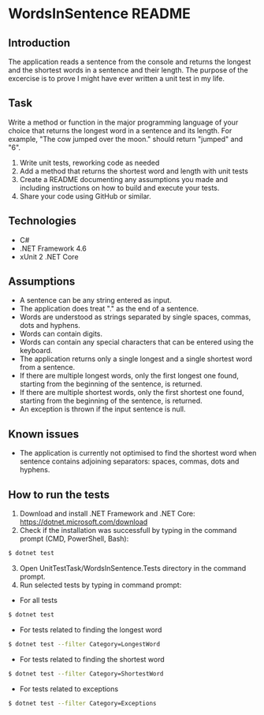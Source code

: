 # WordsInSentence README

## Introduction
The application reads a sentence from the console and returns the longest and the shortest words in a sentence and their length.
The purpose of the excercise is to prove I might have ever written a unit test in my life.

## Task
Write a method or function in the major programming language of your choice that returns the longest word in a sentence and its length.  For example, "The cow jumped over the moon." should return "jumped" and "6". 
1. Write unit tests, reworking code as needed
2. Add a method that returns the shortest word and length with unit tests
3. Create a README documenting any assumptions you made and including instructions on how to build and execute your tests.
4. Share your code using GitHub or similar. 

## Technologies
- C#
- .NET Framework 4.6
- xUnit 2 .NET Core

## Assumptions
- A sentence can be any string entered as input.
- The application does treat "." as the end of a sentence.
- Words are understood as strings separated by single spaces, commas, dots and hyphens.
- Words can contain digits.
- Words can contain any special characters that can be entered using the keyboard.
- The application returns only a single longest and a single shortest word from a sentence.
- If there are multiple longest words, only the first longest one found, starting from the beginning of the sentence, is returned.
- If there are multiple shortest words, only the first shortest one found, starting from the beginning of the sentence, is returned.
- An exception is thrown if the input sentence is null.

## Known issues
- The application is currently not optimised to find the shortest word when sentence contains adjoining separators: spaces, commas, dots and hyphens.

## How to run the tests
1. Download and install .NET Framework and .NET Core: https://dotnet.microsoft.com/download
2. Check if the installation was successfull by typing in the command prompt (CMD, PowerShell, Bash):
```sh
$ dotnet test
```
3. Open UnitTestTask/WordsInSentence.Tests directory in the command prompt.
4. Run selected tests by typing in command prompt:
- For all tests
```sh
$ dotnet test
```
- For tests related to finding the longest word
```sh
$ dotnet test --filter Category=LongestWord
```
- For tests related to finding the shortest word
```sh
$ dotnet test --filter Category=ShortestWord
```
- For tests related to exceptions
```sh
$ dotnet test --filter Category=Exceptions
```